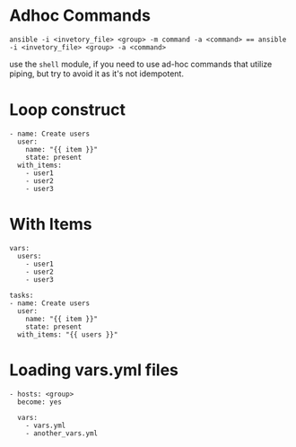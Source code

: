 # Adhoc Commands
`ansible -i <invetory_file> <group> -m command -a <command> == ansible -i <invetory_file> <group> -a <command>`
	
use the `shell` module, if you need to use ad-hoc commands that utilize piping, but try to avoid it as it's not idempotent.

# Loop construct
```ansible
- name: Create users
  user:
    name: "{{ item }}"
    state: present
  with_items:
    - user1
    - user2
    - user3
```
# With Items
```ansible
vars:
  users:
    - user1
    - user2
    - user3

tasks:
- name: Create users
  user:
    name: "{{ item }}"
    state: present
  with_items: "{{ users }}"
```
# Loading vars.yml files
```ansible
- hosts: <group>
  become: yes
  
  vars:
    - vars.yml
    - another_vars.yml
```

